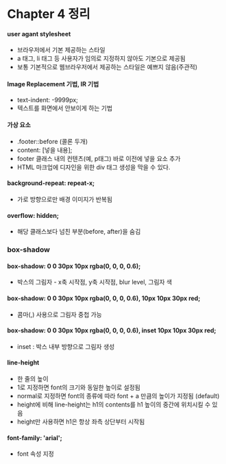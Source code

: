 # Chapter 4 정리

#### user agant stylesheet
* 브라우저에서 기본 제공하는 스타일
* a 태그, li 태그 등 사용자가 임의로 지정하지 않아도 기본으로 제공됨
* 보통 기본적으로 웹브라우저에서 제공하는 스타일은 예쁘지 않음(주관적)

#### Image Replacement 기법, IR 기법
* text-indent: -9999px;
* 텍스트를 화면에서 안보이게 하는 기법

#### 가상 요소
* .footer::before (콜론 두개)
* content: [넣을 내용];
* footer 클래스 내의 컨텐츠(예, p태그) 바로 이전에 넣을 요소 추가
* HTML 마크업에 디자인을 위한 div 태그 생성을 막을 수 있다.

#### background-repeat: repeat-x;
* 가로 방향으로만 배경 이미지가 반복됨

#### overflow: hidden;
* 해당 클래스보다 넘친 부분(before, after)을 숨김

### box-shadow

#### box-shadow: 0 0 30px 10px rgba(0, 0, 0, 0.6);
* 박스의 그림자 - x축 시작점, y축 시작점, blur level, 그림자 색

#### box-shadow: 0 0 30px 10px rgba(0, 0, 0, 0.6), 10px 10px 30px red;
* 콤마(,) 사용으로 그림자 중첩 가능


#### box-shadow: 0 0 30px 10px rgba(0, 0, 0, 0.6), inset 10px 10px 30px red;
* inset : 박스 내부 방향으로 그림자 생성

#### line-height
* 한 줄의 높이
* 1로 지정하면 font의 크기와 동일한 높이로 설정됨
* normal로 지정하면 font의 종류에 따라 font + a 만큼의 높이가 지정됨 (default)
* height에 비해 line-height는 h1의 contents를 h1 높이의 중간에 위치시킬 수 있음
* height만 사용하면 h1은 항상 좌측 상단부터 시작됨

#### font-family: 'arial';
* font 속성 지정
